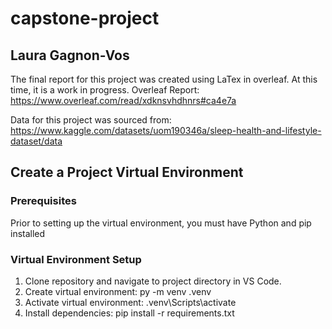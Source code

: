 # capstone-project

## Laura Gagnon-Vos

The final report for this project was created using LaTex in overleaf. At this time, it is a work in progress.
Overleaf Report: https://www.overleaf.com/read/xdknsvhdhnrs#ca4e7a 

Data for this project was sourced from: https://www.kaggle.com/datasets/uom190346a/sleep-health-and-lifestyle-dataset/data 

##  Create a Project Virtual Environment
### Prerequisites
Prior to setting up the virtual environment, you must have Python and pip installed
### Virtual Environment Setup
1. Clone repository and navigate to project directory in VS Code.
2. Create virtual environment: py -m venv .venv
3. Activate virtual environment: .venv\Scripts\activate
4. Install dependencies: pip install -r requirements.txt

